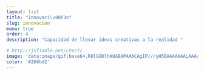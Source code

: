 ```yaml
---
layout: list
title: "Innovaci\u00F3n"
slug: innovacion
menu: true
order: 4
description: "Capacidad de llevar ideas creativas a la realidad "

# http://jsfiddle.net/LPxrT/
image: 'data:image/gif;base64,R0lGODlhAQABAPAAACAgIP///yH5BAAAAAAALAAAAAABAAEAAAICRAEAOw=='
color: '#268bd2'
---
```

